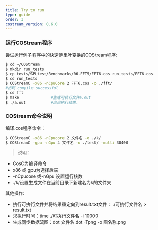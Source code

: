```yaml
---
title: Try to run
type: guide
order: 3
costream_version: 0.6.0
---
```


### 运行COStream程序
尝试运行例子程序中的快速傅里叶变换的COStream程序:
```bash
$ cd ~/COStream
$ mkdir run_tests
$ cp tests/SPLtest/Benchmarks/06-FFT5/FFT6.cos run_tests/FFT6.cos
$ cd run_tests
$ COStreamC -x86 -nCpuCore 2 FFT6.cos -o ./fft/     
#出现 compile successful
$ cd fft
$ make              #生成可执行文件a.out
$ ./a.out           #出现执行结果。
```
### COStream命令说明

编译.cos程序命令：
```bash
$ COStreamC -x86 -nCpucore 2 文件名 -o ./k/
$ COStreamC -gpu -nGpu 4 文件名 -o ./test/ -multi 38400
```
>说明：
* CosC为编译命令
* x86 或 gpu为选择后端
* -nCpucore 或-nGpu 设置运行核数
* ./k/设置生成文件在当前目录下新建名为k的文件夹       

其他操作:
* 执行可执行文件并将结果重定向到result.txt文件： ./可执行文件名 > result.txt
* 求执行时间：time ./可执行文件名  -i 10000
* 生成同步数据流图：dot 文件名.dot  -Tpng -o 图名称.png
